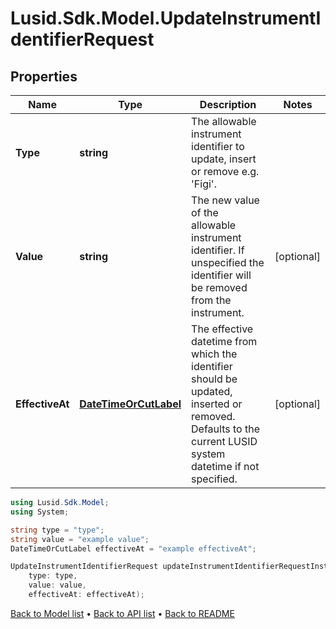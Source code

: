 # Lusid.Sdk.Model.UpdateInstrumentIdentifierRequest

## Properties

Name | Type | Description | Notes
------------ | ------------- | ------------- | -------------
**Type** | **string** | The allowable instrument identifier to update, insert or remove e.g. &#39;Figi&#39;. | 
**Value** | **string** | The new value of the allowable instrument identifier. If unspecified the identifier will be removed from the instrument. | [optional] 
**EffectiveAt** | [**DateTimeOrCutLabel**](DateTimeOrCutLabel.md) | The effective datetime from which the identifier should be updated, inserted or removed. Defaults to the current LUSID system datetime if not specified. | [optional] 

```csharp
using Lusid.Sdk.Model;
using System;

string type = "type";
string value = "example value";
DateTimeOrCutLabel effectiveAt = "example effectiveAt";

UpdateInstrumentIdentifierRequest updateInstrumentIdentifierRequestInstance = new UpdateInstrumentIdentifierRequest(
    type: type,
    value: value,
    effectiveAt: effectiveAt);
```

[Back to Model list](../README.md#documentation-for-models) &#8226; [Back to API list](../README.md#documentation-for-api-endpoints) &#8226; [Back to README](../README.md)
